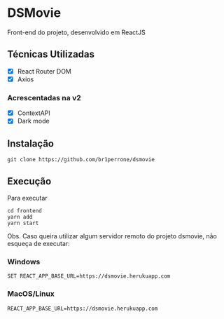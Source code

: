 # DSMovie
Front-end do projeto, desenvolvido em ReactJS

## Técnicas Utilizadas
- [x] React Router DOM
- [x] Axios

### Acrescentadas na v2
- [x] ContextAPI
- [x] Dark mode

## Instalação

```
git clone https://github.com/br1perrone/dsmovie
```

## Execução
Para executar 
```
cd frontend
yarn add
yarn start
```

Obs. Caso queira utilizar algum servidor remoto do projeto dsmovie, não esqueça de executar:

### Windows
```
SET REACT_APP_BASE_URL=https://dsmovie.herukuapp.com
```
### MacOS/Linux
```
REACT_APP_BASE_URL=https://dsmovie.herukuapp.com
```